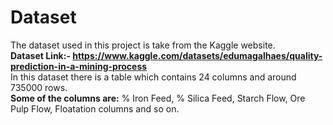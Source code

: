 # Dataset

The dataset used in this project is take from the Kaggle website.
<br>
<b>Dataset Link:- https://www.kaggle.com/datasets/edumagalhaes/quality-prediction-in-a-mining-process </b>
<br>
In this dataset there is a table which contains 24 columns and around 735000 rows.
<br>
<b>Some of the columns are:</b>  % Iron Feed, % Silica Feed, Starch Flow, Ore Pulp Flow, Floatation columns and so on.
